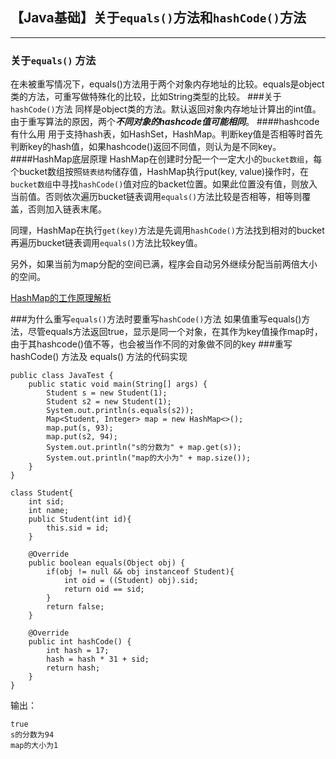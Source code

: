 ## 【Java基础】关于`equals()`方法和`hashCode()`方法
----------
### 关于`equals()` 方法
在未被重写情况下，equals()方法用于两个对象内存地址的比较。equals是object类的方法，可重写做特殊化的比较，比如String类型的比较。
###关于`hashCode()`方法
同样是object类的方法。默认返回对象内存地址计算出的int值。由于重写算法的原因，两个***不同对象的hashcode值可能相同***。
####hashcode有什么用
用于支持hash表，如HashSet，HashMap。判断key值是否相等时首先判断key的hash值，如果hashcode()返回不同值，则认为是不同key。
####HashMap底层原理
HashMap在创建时分配一个一定大小的`bucket数组`，每个bucket数组按照`链表结构`储存值，HashMap执行put(key, value)操作时，在`bucket数组`中寻找`hashCode()`值对应的backet位置。如果此位置没有值，则放入当前值。否则依次遍历bucket链表调用`equals()`方法比较是否相等，相等则覆盖，否则加入链表末尾。

同理，HashMap在执行`get(key)`方法是先调用`hashCode()`方法找到相对的bucket再遍历bucket链表调用`equals()`方法比较key值。

另外，如果当前为map分配的空间已满，程序会自动另外继续分配当前两倍大小的空间。

[HashMap的工作原理解析](https://juejin.im/post/5a7592f4f265da4e8d42ded2)


###为什么重写`equals()`方法时要重写`hashCode()`方法
如果值重写equals()方法，尽管equals方法返回true，显示是同一个对象，在其作为key值操作map时，由于其hashcode()值不等，也会被当作不同的对象做不同的key
###重写hashCode() 方法及 equals() 方法的代码实现
```
public class JavaTest {
    public static void main(String[] args) {
        Student s = new Student(1);
        Student s2 = new Student(1);
        System.out.println(s.equals(s2));
        Map<Student, Integer> map = new HashMap<>();
        map.put(s, 93);
        map.put(s2, 94);
        System.out.println("s的分数为" + map.get(s));
        System.out.println("map的大小为" + map.size());
    }
}

class Student{
    int sid;
    int name;
    public Student(int id){
        this.sid = id;
    }

    @Override
    public boolean equals(Object obj) {
        if(obj != null && obj instanceof Student){
            int oid = ((Student) obj).sid;
            return oid == sid;
        }
        return false;
    }

    @Override
    public int hashCode() {
        int hash = 17;
        hash = hash * 31 + sid;
        return hash;
    }
}
```

输出：

```$xslt
true
s的分数为94
map的大小为1
```